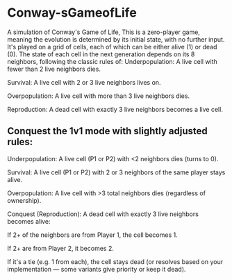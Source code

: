 # Conway-sGameofLife

A simulation of Conway's Game of Life, This is a zero-player game, meaning the evolution is determined by its initial state, with no further input. It's played on a grid of cells, each of which can be either alive (1) or dead (0). The state of each cell in the next generation depends on its 8 neighbors, following the classic rules of:
Underpopulation: A live cell with fewer than 2 live neighbors dies.

Survival: A live cell with 2 or 3 live neighbors lives on.

Overpopulation: A live cell with more than 3 live neighbors dies.

Reproduction: A dead cell with exactly 3 live neighbors becomes a live cell.

## Conquest the 1v1 mode with slightly adjusted rules:
Underpopulation: A live cell (P1 or P2) with <2 neighbors dies (turns to 0).

Survival: A live cell (P1 or P2) with 2 or 3 neighbors of the same player stays alive.

Overpopulation: A live cell with >3 total neighbors dies (regardless of ownership).

Conquest (Reproduction): A dead cell with exactly 3 live neighbors becomes alive:

If 2+ of the neighbors are from Player 1, the cell becomes 1.

If 2+ are from Player 2, it becomes 2.

If it's a tie (e.g. 1 from each), the cell stays dead (or resolves based on your implementation — some variants give priority or keep it dead).
